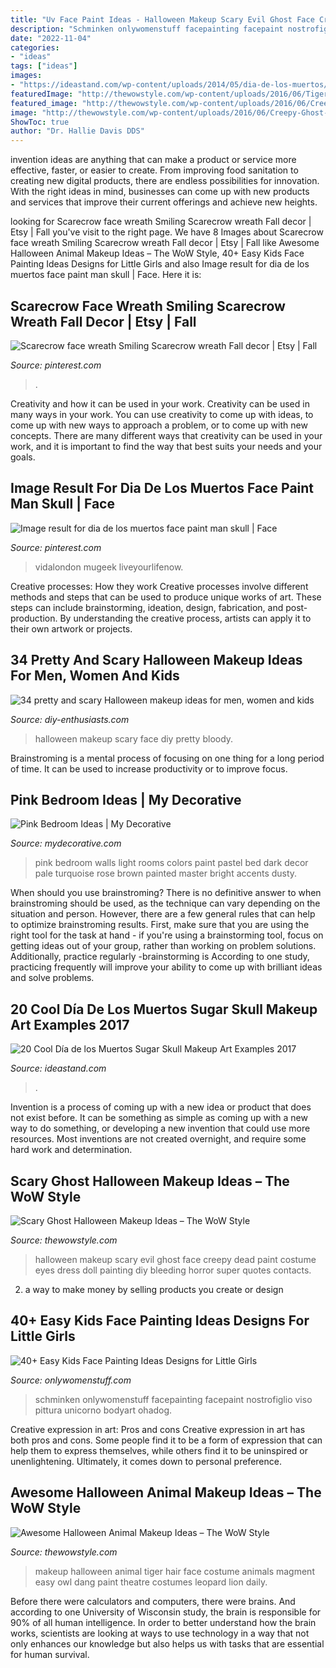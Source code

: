 ```yaml
---
title: "Uv Face Paint Ideas - Halloween Makeup Scary Evil Ghost Face Creepy Dead Paint Costume Eyes Dress Doll Painting Diy Bleeding Horror Super Quotes Contacts"
description: "Schminken onlywomenstuff facepainting facepaint nostrofiglio viso pittura unicorno bodyart ohadog"
date: "2022-11-04"
categories:
- "ideas"
tags: ["ideas"]
images:
- "https://ideastand.com/wp-content/uploads/2014/05/dia-de-los-muertos/7-sugar-skull-makeup.jpg"
featuredImage: "http://thewowstyle.com/wp-content/uploads/2016/06/Tiger-Animal-Halloween-Makeup.jpg"
featured_image: "http://thewowstyle.com/wp-content/uploads/2016/06/Creepy-Ghost-Halloween-Makeup-Ideas.jpg"
image: "http://thewowstyle.com/wp-content/uploads/2016/06/Creepy-Ghost-Halloween-Makeup-Ideas.jpg"
ShowToc: true
author: "Dr. Hallie Davis DDS"
---
```



invention ideas are anything that can make a product or service more effective, faster, or easier to create. From improving food sanitation to creating new digital products, there are endless possibilities for innovation. With the right ideas in mind, businesses can come up with new products and services that improve their current offerings and achieve new heights.

	

		
looking for Scarecrow face wreath Smiling Scarecrow wreath Fall decor | Etsy | Fall you've visit to the right page. We have 8 Images about Scarecrow face wreath Smiling Scarecrow wreath Fall decor | Etsy | Fall like Awesome Halloween Animal Makeup Ideas – The WoW Style, 40+ Easy Kids Face Painting Ideas Designs for Little Girls and also Image result for dia de los muertos face paint man skull | Face. Here it is:
		
    
## Scarecrow Face Wreath Smiling Scarecrow Wreath Fall Decor | Etsy | Fall

<img loading=lazy src="https://i.pinimg.com/736x/43/99/44/4399444d235a29ee05b4e1a94b19a7ae.jpg" onerror="this.onerror=null;this.src='https://tse4.mm.bing.net/th?id=OIP.6dTwDxCeRgdQJ7twxGwQEgHaJ4&amp;pid=15.1';" alt="Scarecrow face wreath Smiling Scarecrow wreath Fall decor | Etsy | Fall">

_Source: pinterest.com_

>. 

	

Creativity and how it can be used in your work.
Creativity can be used in many ways in your work. You can use creativity to come up with ideas, to come up with new ways to approach a problem, or to come up with new concepts. There are many different ways that creativity can be used in your work, and it is important to find the way that best suits your needs and your goals.

    
## Image Result For Dia De Los Muertos Face Paint Man Skull | Face

<img loading=lazy src="https://i.pinimg.com/736x/db/95/5d/db955d5043a201edfdc4a2ac7e58a7c3.jpg" onerror="this.onerror=null;this.src='https://tse1.mm.bing.net/th?id=OIP.e9Txi40AqR7fC6cMDtnXsQHaLI&amp;pid=15.1';" alt="Image result for dia de los muertos face paint man skull | Face">

_Source: pinterest.com_

>vidalondon mugeek liveyourlifenow. 

	

Creative processes: How they work
Creative processes involve different methods and steps that can be used to produce unique works of art. These steps can include brainstorming, ideation, design, fabrication, and post-production. By understanding the creative process, artists can apply it to their own artwork or projects.

    
## 34 Pretty And Scary Halloween Makeup Ideas For Men, Women And Kids

<img loading=lazy src="https://www.diy-enthusiasts.com/wp-content/uploads/2013/09/scary-halloween-makeup-bloody-face-school-girl.jpg" onerror="this.onerror=null;this.src='https://tse2.mm.bing.net/th?id=OIP.wZf4pMw6KJ5BS5_XwNXZ3AHaJ3&amp;pid=15.1';" alt="34 pretty and scary Halloween makeup ideas for men, women and kids">

_Source: diy-enthusiasts.com_

>halloween makeup scary face diy pretty bloody. 

	

Brainstroming is a mental process of focusing on one thing for a long period of time. It can be used to increase productivity or to improve focus.

    
## Pink Bedroom Ideas | My Decorative

<img loading=lazy src="http://mydecorative.com/wp-content/uploads/2013/09/pink-room-design-ideas-13al.jpg" onerror="this.onerror=null;this.src='https://tse4.mm.bing.net/th?id=OIP.OuV2qSn4RrdCtP6uLqUmFwHaKh&amp;pid=15.1';" alt="Pink Bedroom Ideas | My Decorative">

_Source: mydecorative.com_

>pink bedroom walls light rooms colors paint pastel bed dark decor pale turquoise rose brown painted master bright accents dusty. 

	

When should you use brainstroming?
There is no definitive answer to when brainstroming should be used, as the technique can vary depending on the situation and person. However, there are a few general rules that can help to optimize brainstroming results. First, make sure that you are using the right tool for the task at hand - if you're using a brainstorming tool, focus on getting ideas out of your group, rather than working on problem solutions. Additionally, practice regularly -brainstorming is According to one study, practicing frequently will improve your ability to come up with brilliant ideas and solve problems.

    
## 20 Cool Día De Los Muertos Sugar Skull Makeup Art Examples 2017

<img loading=lazy src="https://ideastand.com/wp-content/uploads/2014/05/dia-de-los-muertos/7-sugar-skull-makeup.jpg" onerror="this.onerror=null;this.src='https://tse1.mm.bing.net/th?id=OIP.KgmyJpBLJddQZQCHtlpZhgHaKG&amp;pid=15.1';" alt="20 Cool Día de los Muertos Sugar Skull Makeup Art Examples 2017">

_Source: ideastand.com_

>. 

	

Invention is a process of coming up with a new idea or product that does not exist before. It can be something as simple as coming up with a new way to do something, or developing a new invention that could use more resources. Most inventions are not created overnight, and require some hard work and determination.

    
## Scary Ghost Halloween Makeup Ideas – The WoW Style

<img loading=lazy src="http://thewowstyle.com/wp-content/uploads/2016/06/Creepy-Ghost-Halloween-Makeup-Ideas.jpg" onerror="this.onerror=null;this.src='https://tse4.mm.bing.net/th?id=OIP.TYpH9nz5dZ0tdA9hBGnKOgHaLH&amp;pid=15.1';" alt="Scary Ghost Halloween Makeup Ideas – The WoW Style">

_Source: thewowstyle.com_

>halloween makeup scary evil ghost face creepy dead paint costume eyes dress doll painting diy bleeding horror super quotes contacts. 

	

2. a way to make money by selling products you create or design

    
## 40+ Easy Kids Face Painting Ideas Designs For Little Girls

<img loading=lazy src="https://onlywomenstuff.com/wp-content/uploads/2017/04/4ed2e8b29aa17e009b7784bfb7d4e175-1140x1575.jpg" onerror="this.onerror=null;this.src='https://tse4.mm.bing.net/th?id=OIP.qPhEXC6OTT-_ktbIsGpprQHaKO&amp;pid=15.1';" alt="40+ Easy Kids Face Painting Ideas Designs for Little Girls">

_Source: onlywomenstuff.com_

>schminken onlywomenstuff facepainting facepaint nostrofiglio viso pittura unicorno bodyart ohadog. 

	

Creative expression in art: Pros and cons
Creative expression in art has both pros and cons. Some people find it to be a form of expression that can help them to express themselves, while others find it to be uninspired or unenlightening. Ultimately, it comes down to personal preference.

    
## Awesome Halloween Animal Makeup Ideas – The WoW Style

<img loading=lazy src="http://thewowstyle.com/wp-content/uploads/2016/06/Tiger-Animal-Halloween-Makeup.jpg" onerror="this.onerror=null;this.src='https://tse2.mm.bing.net/th?id=OIP.s5_CqrqWKeTKKLqOOxHUSgHaLI&amp;pid=15.1';" alt="Awesome Halloween Animal Makeup Ideas – The WoW Style">

_Source: thewowstyle.com_

>makeup halloween animal tiger hair face costume animals magment easy owl dang paint theatre costumes leopard lion daily. 

	

Before there were calculators and computers, there were brains. And according to one University of Wisconsin study, the brain is responsible for 90% of all human intelligence. In order to better understand how the brain works, scientists are looking at ways to use technology in a way that not only enhances our knowledge but also helps us with tasks that are essential for human survival.

